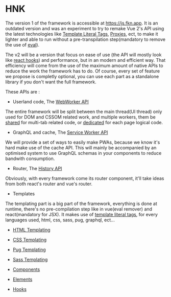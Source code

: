 # HNK
The version 1 of the framework is accessible at https://js.fkn.app.
It is an outdated version and was an experiment to try to remake Vue 2's API using the latest technologies like
[Template Literal Tags](https://developer.mozilla.org/en-US/docs/Web/JavaScript/Reference/Template_literals),
[Proxies](https://developer.mozilla.org/en-US/docs/Web/JavaScript/Reference/Global_Objects/Proxy),
ect, to make it lighter and able to run without a pre-transpilation step(mandatory to remove the use of 
[eval](https://developer.mozilla.org/en-US/docs/Web/JavaScript/Reference/Global_Objects/eval)).

The v2 will be a version that focus on ease of use
(the API will mostly look like [react hooks](https://reactjs.org/docs/hooks-intro.html))
and performance, but in an modern and efficient way.
That efficiency will come from the use of the maximum amount of native APIs to reduce the work the framework has to do.
Of course, every set of feature we propose is completly optional,
you can use each part as a standalone library if you don't want the full  framework.

These APIs are :

- Userland code, The [WebWorker API](https://developer.mozilla.org/en-US/docs/Web/API/Web_Workers_API)

The entire framework will be split between the main thread(UI thread) only used for DOM and CSSOM related work, 
and multiple workers, them be [shared](https://developer.mozilla.org/en-US/docs/Web/API/SharedWorker) for multi-tab related code, 
or [dedicated](https://developer.mozilla.org/en-US/docs/Web/API/DedicatedWorkerGlobalScope) for each page logical code.

- GraphQL and cache, The [Service Worker API](https://developer.mozilla.org/en-US/docs/Web/API/Service_Worker_API)

We will provide a set of ways to easily make PWAs, because we know it's hard make use of the cache API.
This will mainly be accompanied by an optimised system to use GraphQL schemas in your components to reduce bandwith consumption.

- Router, The [History API](https://developer.mozilla.org/en-US/docs/Web/API/History_API)

Obviously, with every framework come its router component, it'll take ideas from both react's router and vue's router.

- Templates

The templating part is a big part of the framework, 
everything is done at runtime, 
there's no pre-compilation step like in vue(eval remover) and react(mandatory for JSX).
It makes use of [template literal tags](https://developer.mozilla.org/en-US/docs/Web/JavaScript/Reference/Template_literals), 
for every languages used, html, css, sass, pug, graphql, ect...


- [HTML Templating](https://github.com/Banou26/HNK/tree/master/packages/html)
- [CSS Templating](https://github.com/Banou26/HNK/tree/master/packages/css)
- [Pug Templating](https://github.com/Banou26/HNK/tree/master/packages/poz)
- [Sass Templating](https://github.com/Banou26/HNK/tree/master/packages/soz)

- [Components](https://github.com/Banou26/HNK/tree/master/packages/component)
- [Elements](https://github.com/Banou26/HNK/tree/master/packages/element)
- [Hooks](https://github.com/Banou26/HNK/tree/master/packages/hooks)
